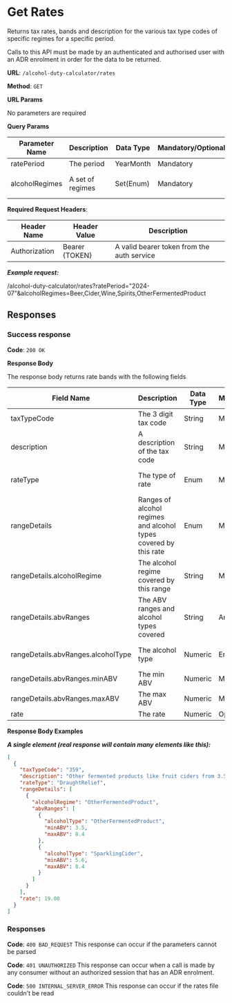 # Get Rates

Returns tax rates, bands and description for the various tax type codes of specific regimes for a specific period.

Calls to this API must be made by an authenticated and authorised user with an ADR enrolment in order for the data to be returned.

**URL**: `/alcohol-duty-calculator/rates`

**Method**: `GET`

**URL Params**

No parameters are required

**Query Params**

| Parameter Name  | Description                                  | Data Type | Mandatory/Optional | Notes                                             |
|-----------------|----------------------------------------------|-----------|--------------------|---------------------------------------------------|
| ratePeriod      | The period                                   | YearMonth | Mandatory          | YYYY-MM                                           |
| alcoholRegimes  | A set of regimes                             | Set(Enum) | Mandatory          | Beer, Cider, Wine, Spirits, OtherFermentedProduct |

**Required Request Headers**:

| Header Name   | Header Value   | Description                                |
|---------------|----------------|--------------------------------------------|
| Authorization | Bearer {TOKEN} | A valid bearer token from the auth service |

***Example request:***

/alcohol-duty-calculator/rates?ratePeriod="2024-07"&alcoholRegimes=Beer,Cider,Wine,Spirits,OtherFermentedProduct

## Responses

### Success response

**Code**: `200 OK`

**Response Body**

The response body returns rate bands with the following fields

| Field Name                         | Description                                                      | Data Type | Mandatory/Optional | Notes                                                                   |
|------------------------------------|------------------------------------------------------------------|-----------|--------------------|-------------------------------------------------------------------------|
| taxTypeCode                        | The 3 digit tax code                                             | String    | Mandatory          |                                                                         |
| description                        | A description of the tax code                                    | String    | Mandatory          | Only those paid or part paid (amountPaid > 0)                           |
| rateType                           | The type of rate                                                 | Enum      | Mandatory          | Core, DraughtRelief, SmallProducerRelief, DraughtAndSmallProducerRelief |
| rangeDetails                       | Ranges of alcohol regimes and alcohol types covered by this rate | Enum      | Mandatory          | Return, LPI, RPI                                                        |
| rangeDetails.alcoholRegime         | The alcohol regime covered by this range                         | String    | Mandatory          | Beer, Cider, Wine, Spirits, OtherFermentedProduct                       |
| rangeDetails.abvRanges             | The ABV ranges and alcohol types covered                         | String    | Array(Items)       |                                                                         |
| rangeDetails.abvRanges.alcoholType | The alcohol type                                                 | Numeric   | Enum               | Beer, Cider, SparklingCider, Wine, Spirits, OtherFermentedProduct       |
| rangeDetails.abvRanges.minABV      | The min ABV                                                      | Numeric   | Mandatory          | Between 0 and 100                                                       |
| rangeDetails.abvRanges.maxABV      | The max ABV                                                      | Numeric   | Mandatory          | Between 0 and 100                                                       |
| rate                               | The rate                                                         | Numeric   | Optional           |                                                                         |

**Response Body Examples**

***A single element (real response will contain many elements like this):***

```json
[
  {
    "taxTypeCode": "359",
    "description": "Other fermented products like fruit ciders from 3.5% to 8.4% or Sparkling cider from 5.6% to 8.4%, eligible for draught relief",
    "rateType": "DraughtRelief",
    "rangeDetails": [
      {
        "alcoholRegime": "OtherFermentedProduct",
        "abvRanges": [
          {
            "alcoholType": "OtherFermentedProduct",
            "minABV": 3.5,
            "maxABV": 8.4
          },
          {
            "alcoholType": "SparklingCider",
            "minABV": 5.6,
            "maxABV": 8.4
          }
        ]
      }
    ],
    "rate": 19.08
  }
]
```

### Responses

**Code**: `400 BAD_REQUEST`
This response can occur if the parameters cannot be parsed

**Code**: `401 UNAUTHORIZED`
This response can occur when a call is made by any consumer without an authorized session that has an ADR enrolment.

**Code**: `500 INTERNAL_SERVER_ERROR`
This response can occur if the rates file couldn't be read